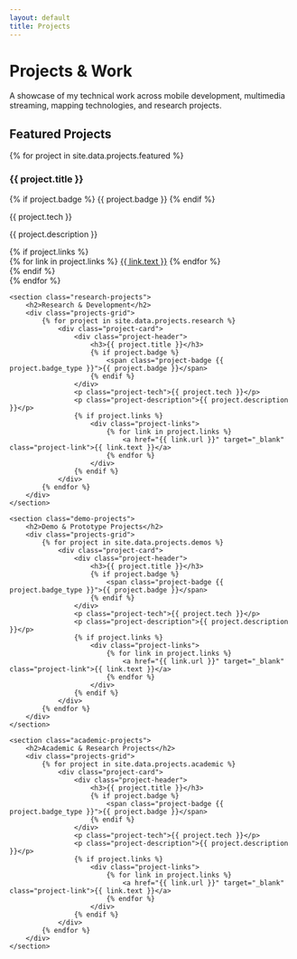 ```yaml
---
layout: default
title: Projects
---
```


<div class="projects-hero">
    <h1>Projects & Work</h1>
    <p>A showcase of my technical work across mobile development, multimedia streaming, mapping technologies, and research projects.</p>
</div>

<div class="projects-content">
    <section class="featured-projects">
        <h2>Featured Projects</h2>
        <div class="featured-grid">
            {% for project in site.data.projects.featured %}
                <div class="featured-project">
                    <div class="project-header">
                        <h3>{{ project.title }}</h3>
                        {% if project.badge %}
                            <span class="project-badge {{ project.badge_type }}">{{ project.badge }}</span>
                        {% endif %}
                    </div>
                    <p class="project-tech">{{ project.tech }}</p>
                    <p class="project-description">{{ project.description }}</p>
                    {% if project.links %}
                        <div class="project-links">
                            {% for link in project.links %}
                                <a href="{{ link.url }}" target="_blank" class="project-link">{{ link.text }}</a>
                            {% endfor %}
                        </div>
                    {% endif %}
                </div>
            {% endfor %}
        </div>
    </section>

    <section class="research-projects">
        <h2>Research & Development</h2>
        <div class="projects-grid">
            {% for project in site.data.projects.research %}
                <div class="project-card">
                    <div class="project-header">
                        <h3>{{ project.title }}</h3>
                        {% if project.badge %}
                            <span class="project-badge {{ project.badge_type }}">{{ project.badge }}</span>
                        {% endif %}
                    </div>
                    <p class="project-tech">{{ project.tech }}</p>
                    <p class="project-description">{{ project.description }}</p>
                    {% if project.links %}
                        <div class="project-links">
                            {% for link in project.links %}
                                <a href="{{ link.url }}" target="_blank" class="project-link">{{ link.text }}</a>
                            {% endfor %}
                        </div>
                    {% endif %}
                </div>
            {% endfor %}
        </div>
    </section>

    <section class="demo-projects">
        <h2>Demo & Prototype Projects</h2>
        <div class="projects-grid">
            {% for project in site.data.projects.demos %}
                <div class="project-card">
                    <div class="project-header">
                        <h3>{{ project.title }}</h3>
                        {% if project.badge %}
                            <span class="project-badge {{ project.badge_type }}">{{ project.badge }}</span>
                        {% endif %}
                    </div>
                    <p class="project-tech">{{ project.tech }}</p>
                    <p class="project-description">{{ project.description }}</p>
                    {% if project.links %}
                        <div class="project-links">
                            {% for link in project.links %}
                                <a href="{{ link.url }}" target="_blank" class="project-link">{{ link.text }}</a>
                            {% endfor %}
                        </div>
                    {% endif %}
                </div>
            {% endfor %}
        </div>
    </section>

    <section class="academic-projects">
        <h2>Academic & Research Projects</h2>
        <div class="projects-grid">
            {% for project in site.data.projects.academic %}
                <div class="project-card">
                    <div class="project-header">
                        <h3>{{ project.title }}</h3>
                        {% if project.badge %}
                            <span class="project-badge {{ project.badge_type }}">{{ project.badge }}</span>
                        {% endif %}
                    </div>
                    <p class="project-tech">{{ project.tech }}</p>
                    <p class="project-description">{{ project.description }}</p>
                    {% if project.links %}
                        <div class="project-links">
                            {% for link in project.links %}
                                <a href="{{ link.url }}" target="_blank" class="project-link">{{ link.text }}</a>
                            {% endfor %}
                        </div>
                    {% endif %}
                </div>
            {% endfor %}
        </div>
    </section>
</div> 